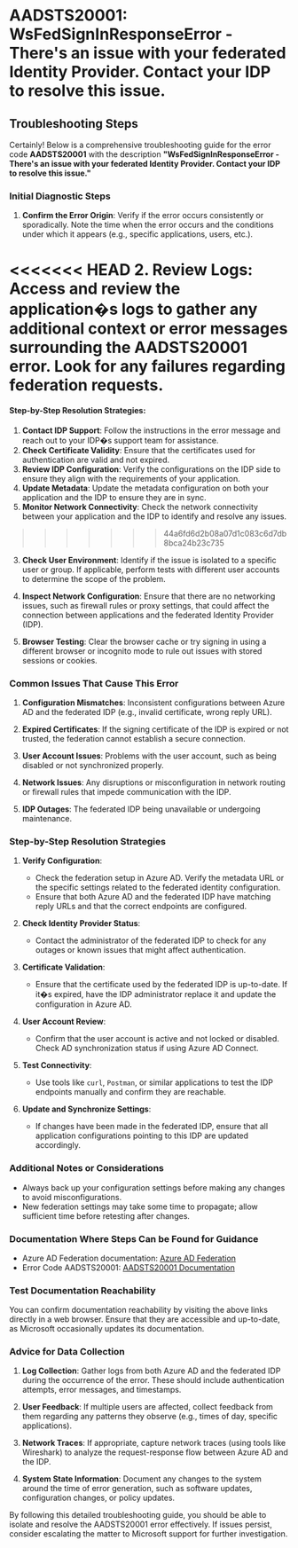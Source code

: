 # AADSTS20001: WsFedSignInResponseError - There's an issue with your federated Identity Provider. Contact your IDP to resolve this issue.


## Troubleshooting Steps
Certainly! Below is a comprehensive troubleshooting guide for the error code **AADSTS20001** with the description **"WsFedSignInResponseError - There's an issue with your federated Identity Provider. Contact your IDP to resolve this issue."**

### Initial Diagnostic Steps

1. **Confirm the Error Origin**: Verify if the error occurs consistently or sporadically. Note the time when the error occurs and the conditions under which it appears (e.g., specific applications, users, etc.).

<<<<<<< HEAD
2. **Review Logs**: Access and review the application�s logs to gather any additional context or error messages surrounding the AADSTS20001 error. Look for any failures regarding federation requests.
=======
#### Step-by-Step Resolution Strategies:
1. **Contact IDP Support**: Follow the instructions in the error message and reach out to your IDP�s support team for assistance.
2. **Check Certificate Validity**: Ensure that the certificates used for authentication are valid and not expired.
3. **Review IDP Configuration**: Verify the configurations on the IDP side to ensure they align with the requirements of your application.
4. **Update Metadata**: Update the metadata configuration on both your application and the IDP to ensure they are in sync.
5. **Monitor Network Connectivity**: Check the network connectivity between your application and the IDP to identify and resolve any issues.
>>>>>>> 44a6fd6d2b08a07d1c083c6d7db8bca24b23c735

3. **Check User Environment**: Identify if the issue is isolated to a specific user or group. If applicable, perform tests with different user accounts to determine the scope of the problem.

4. **Inspect Network Configuration**: Ensure that there are no networking issues, such as firewall rules or proxy settings, that could affect the connection between applications and the federated Identity Provider (IDP).

5. **Browser Testing**: Clear the browser cache or try signing in using a different browser or incognito mode to rule out issues with stored sessions or cookies.

### Common Issues That Cause This Error

1. **Configuration Mismatches**: Inconsistent configurations between Azure AD and the federated IDP (e.g., invalid certificate, wrong reply URL).

2. **Expired Certificates**: If the signing certificate of the IDP is expired or not trusted, the federation cannot establish a secure connection.

3. **User Account Issues**: Problems with the user account, such as being disabled or not synchronized properly.

4. **Network Issues**: Any disruptions or misconfiguration in network routing or firewall rules that impede communication with the IDP.

5. **IDP Outages**: The federated IDP being unavailable or undergoing maintenance.

### Step-by-Step Resolution Strategies

1. **Verify Configuration**:
   - Check the federation setup in Azure AD. Verify the metadata URL or the specific settings related to the federated identity configuration.
   - Ensure that both Azure AD and the federated IDP have matching reply URLs and that the correct endpoints are configured.

2. **Check Identity Provider Status**:
   - Contact the administrator of the federated IDP to check for any outages or known issues that might affect authentication.

3. **Certificate Validation**:
   - Ensure that the certificate used by the federated IDP is up-to-date. If it�s expired, have the IDP administrator replace it and update the configuration in Azure AD.

4. **User Account Review**:
   - Confirm that the user account is active and not locked or disabled. Check AD synchronization status if using Azure AD Connect.

5. **Test Connectivity**:
   - Use tools like `curl`, `Postman`, or similar applications to test the IDP endpoints manually and confirm they are reachable.

6. **Update and Synchronize Settings**:
   - If changes have been made in the federated IDP, ensure that all application configurations pointing to this IDP are updated accordingly.

### Additional Notes or Considerations

- Always back up your configuration settings before making any changes to avoid misconfigurations.
- New federation settings may take some time to propagate; allow sufficient time before retesting after changes.

### Documentation Where Steps Can be Found for Guidance

- Azure AD Federation documentation: [Azure AD Federation](https://docs.microsoft.com/en-us/azure/active-directory/develop/active-directory-federation)
- Error Code AADSTS20001: [AADSTS20001 Documentation](https://docs.microsoft.com/en-us/azure/active-directory/develop/reference-aadsts-error-codes)

### Test Documentation Reachability

You can confirm documentation reachability by visiting the above links directly in a web browser. Ensure that they are accessible and up-to-date, as Microsoft occasionally updates its documentation.

### Advice for Data Collection

1. **Log Collection**: Gather logs from both Azure AD and the federated IDP during the occurrence of the error. These should include authentication attempts, error messages, and timestamps.

2. **User Feedback**: If multiple users are affected, collect feedback from them regarding any patterns they observe (e.g., times of day, specific applications).

3. **Network Traces**: If appropriate, capture network traces (using tools like Wireshark) to analyze the request-response flow between Azure AD and the IDP.

4. **System State Information**: Document any changes to the system around the time of error generation, such as software updates, configuration changes, or policy updates.

By following this detailed troubleshooting guide, you should be able to isolate and resolve the AADSTS20001 error effectively. If issues persist, consider escalating the matter to Microsoft support for further investigation.